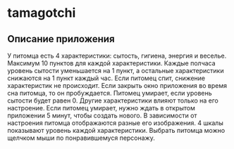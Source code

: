 # tamagotchi
## Описание приложения

У питомца есть 4 характеристики: сытость, гигиена, энергия и веселье. Максимум 10 пунктов для каждой характеристики. Каждые полчаса уровень сытости уменьшается на 1 пункт, а остальные характеристики снижаются на 1 пункт каждый час. 
Если питомец спит, снижение характеристик не происходит. Если закрыть окно приложения во время сна питомца, то он пробуждается. Питомец умирает, если уровень сытости будет равен 0. Другие характеристики влияют только на его настроение. 
Если питомец умирает, нужно ждать в открытом приложении 5 минут, чтобы создать нового.
В зависимости от настроения питомца отображаются разные его изображения. 4 шкалы показывают уровень каждой характеристики. Выбрать питомца можно щелчком мыши по понравившемуся персонажу.



